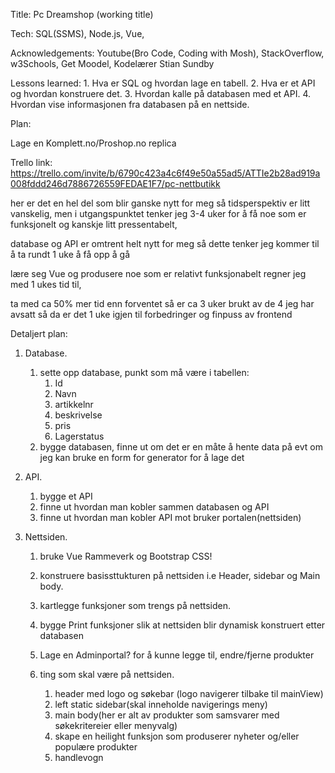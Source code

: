 Title: Pc Dreamshop (working title)

Tech: SQL(SSMS), Node.js, Vue,

Acknowledgements: Youtube(Bro Code, Coding with Mosh), StackOverflow, w3Schools, Get Moodel, Kodelærer Stian Sundby

Lessons learned: 
    1. Hva er SQL og hvordan lage en tabell.
    2. Hva er et API og hvordan konstruere det.
    3. Hvordan kalle på databasen med et API.
    4. Hvordan vise informasjonen fra databasen på en nettside. 




Plan:

Lage en Komplett.no/Proshop.no replica

Trello link: https://trello.com/invite/b/6790c423a4c6f49e50a55ad5/ATTIe2b28ad919a008fddd246d7886726559FEDAE1F7/pc-nettbutikk

her er det en hel del som blir ganske nytt for meg så tidsperspektiv er litt vanskelig,
men i utgangspunktet tenker jeg 3-4 uker for å få noe som er funksjonelt og kanskje litt pressentabelt,

database og API er omtrent helt nytt for meg så dette tenker jeg kommer til å ta rundt 1 uke å få opp å gå

lære seg Vue og produsere noe som er relativt funksjonabelt regner jeg med 1 ukes tid til,

ta med ca 50% mer tid enn forventet så er ca 3 uker brukt av de 4 jeg har avsatt så da er det 1 uke igjen til forbedringer og 
finpuss av frontend

Detaljert plan:

1. Database.
    1. sette opp database, 
        punkt som må være i tabellen:
        1. Id
        2. Navn
        3. artikkelnr
        4. beskrivelse
        5. pris
        6. Lagerstatus
    2. bygge databasen,
        finne ut om det er en måte å hente data på
        evt om jeg kan bruke en form for generator for å lage det

2. API.
    1. bygge et API 
    2. finne ut hvordan man kobler sammen databasen og API
    3. finne ut hvordan man kobler API mot bruker portalen(nettsiden)

3.  Nettsiden.
    1. bruke Vue Rammeverk og Bootstrap CSS!
    2. konstruere basissttukturen på nettsiden i.e Header, sidebar og Main body. 
    3. kartlegge funksjoner som trengs på nettsiden.
    4. bygge Print funksjoner slik at nettsiden blir dynamisk konstruert etter databasen
    5. Lage en Adminportal? for å kunne legge til, endre/fjerne produkter

    6. ting som skal være på nettsiden.
        1. header med logo og søkebar (logo navigerer tilbake til mainView)
        2. left static sidebar(skal inneholde navigerings meny)
        3. main body(her er alt av produkter som samsvarer med søkekritereier eller menyvalg)
        4. skape en heilight funksjon som produserer nyheter og/eller populære produkter  
        5. handlevogn



